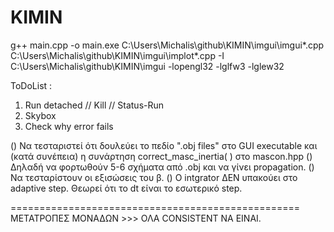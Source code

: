 # KIMIN

g++ main.cpp -o main.exe C:\Users\Michalis\github\KIMIN\imgui\imgui*.cpp C:\Users\Michalis\github\KIMIN\imgui\implot*.cpp -I C:\Users\Michalis\github\KIMIN\imgui -lopengl32 -lglfw3 -lglew32

ToDoList :
1) Run detached // Kill // Status-Run
2) Skybox
3) Check why error fails

() Να τεσταριστεί ότι δουλεύει το πεδίο ".obj files" στο GUI executable και (κατά συνέπεια) η συνάρτηση correct_masc_inertia( ) στο mascon.hpp
() Δηλαδή να φορτωθούν 5-6 σχήματα από .obj και να γίνει propagation.
() Να τεσταρίστουν οι εξισώσεις του β. 
() Ο intgrator ΔΕΝ υπακούει στο adaptive step. Θεωρεί ότι το dt είναι το εσωτερικό step.



==================================================
ΜΕΤΑΤΡΟΠΕΣ ΜΟΝΑΔΩΝ >>> ΟΛΑ CONSISTENT ΝΑ ΕΙΝΑΙ.